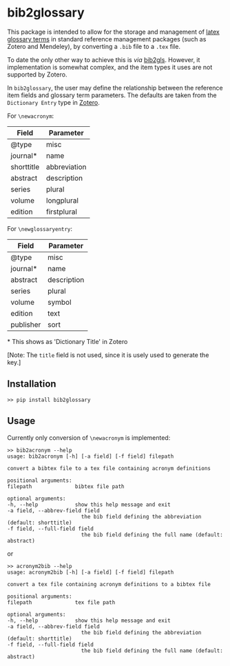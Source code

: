 # bib2glossary

This package is intended to allow for the storage and management of [latex glossary terms](https://en.wikibooks.org/wiki/LaTeX/Glossary) in standard reference management packages (such as Zotero and Mendeley), by converting a `.bib`
file to a `.tex` file.

To date the only other way to achieve this is *via* [bib2gls](https://tex.stackexchange.com/questions/342544/is-there-a-program-for-managing-glossary-tags). However, it implementation is somewhat complex, and the item types it uses are not supported by Zotero.

In `bib2glossary`, the user may define the relationship between the reference item fields and glossary term parameters. The defaults are taken from the `Dictionary Entry` type in [Zotero](https://www.zotero.org/support/kb/item_types_and_fields).

For `\newacronym`:

| Field      | Parameter    |
| ---------- | ------------ |
| @type      | misc         |
| journal*   | name         |
| shorttitle | abbreviation |
| abstract   | description  |
| series     | plural       |
| volume     | longplural   |
| edition    | firstplural  |

For `\newglossaryentry`:

| Field     | Parameter   |
| --------- | ----------- |
| @type     | misc        |
| journal*  | name        |
| abstract  | description |
| series    | plural      |
| volume    | symbol      |
| edition   | text        |
| publisher | sort        |

\* This shows as 'Dictionary Title' in Zotero

[Note: The `title` field is not used, since it is usely used to generate the key.]

## Installation

    >> pip install bib2glossary

## Usage

Currently only conversion of `\newacronym` is implemented:

    >> bib2acronym --help
    usage: bib2acronym [-h] [-a field] [-f field] filepath

    convert a bibtex file to a tex file containing acronym definitions

    positional arguments:
    filepath              bibtex file path

    optional arguments:
    -h, --help            show this help message and exit
    -a field, --abbrev-field field
                            the bib field defining the abbreviation (default: shorttitle)
    -f field, --full-field field
                            the bib field defining the full name (default: abstract)

or

    >> acronym2bib --help
    usage: acronym2bib [-h] [-a field] [-f field] filepath

    convert a tex file containing acronym definitions to a bibtex file

    positional arguments:
    filepath              tex file path

    optional arguments:
    -h, --help            show this help message and exit
    -a field, --abbrev-field field
                            the bib field defining the abbreviation (default: shorttitle)
    -f field, --full-field field
                            the bib field defining the full name (default: abstract)
